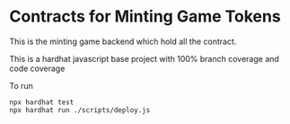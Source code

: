 # Contracts for Minting Game Tokens

This is the minting game backend which hold all the contract. 

This is a hardhat javascript base project with 100% branch coverage and code coverage

To run
```
npx hardhat test
npx hardhat run ./scripts/deploy.js

```